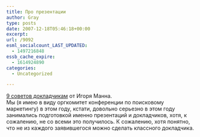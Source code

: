 ```yaml
---
title: Про презентации
author: Gray
type: posts
date: 2007-12-18T05:46:18+00:00
excerpt:
url: /9092
esml_socialcount_LAST_UPDATED:
  - 1497216848
essb_cache_expire:
  - 1614924890
categories:
  - Uncategorized

---
```








<a href="http://igor-mann.livejournal.com/41210.html" target="_blank">9 советов докладчикам</a> от Игоря Манна.  
Мы (я имею в виду оргкомитет конференции по поисковому маркетингу) в этом году, кстати, довольно серьезно в этом году занимались подготовкой именно презентаций и докладчиков, хотя, к сожалению, не со всеми это получилось. К сожалению, хотя понятно, что не из каждого заявившегося можно сделать классного докладчика.